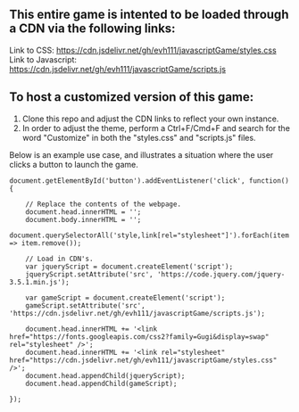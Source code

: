 ## This entire game is intented to be loaded through a CDN via the following links:

Link to CSS: https://cdn.jsdelivr.net/gh/evh111/javascriptGame/styles.css \
Link to Javascript: https://cdn.jsdelivr.net/gh/evh111/javascriptGame/scripts.js

## To host a customized version of this game: 

1. Clone this repo and adjust the CDN links to reflect your own instance.
2. In order to adjust the theme, perform a Ctrl+F/Cmd+F and search for the word "Customize" in both the "styles.css" and "scripts.js" files.

Below is an example use case, and illustrates a situation where the user clicks a button to launch the game.
```
document.getElementById('button').addEventListener('click', function() {
	
	// Replace the contents of the webpage.
	document.head.innerHTML = '';
	document.body.innerHTML = '';
	document.querySelectorAll('style,link[rel="stylesheet"]').forEach(item => item.remove());
	
	// Load in CDN's.
	var jqueryScript = document.createElement('script');  
	jqueryScript.setAttribute('src', 'https://code.jquery.com/jquery-3.5.1.min.js');
	
	var gameScript = document.createElement('script');  
	gameScript.setAttribute('src', 'https://cdn.jsdelivr.net/gh/evh111/javascriptGame/scripts.js');
	
	document.head.innerHTML += '<link href="https://fonts.googleapis.com/css2?family=Gugi&display=swap" rel="stylesheet" />';
	document.head.innerHTML += '<link rel="stylesheet" href="https://cdn.jsdelivr.net/gh/evh111/javascriptGame/styles.css" />';
	document.head.appendChild(jqueryScript);
	document.head.appendChild(gameScript);
	
});
```
